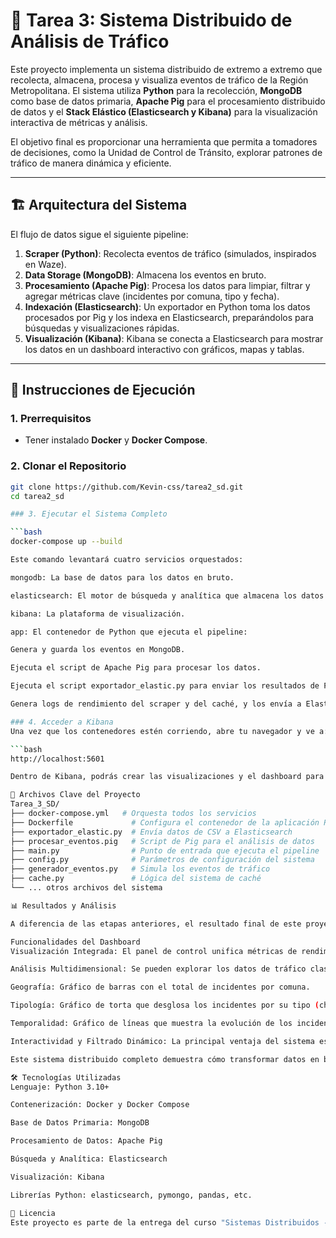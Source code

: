 
# 🧠 Tarea 3: Sistema Distribuido de Análisis de Tráfico

Este proyecto implementa un sistema distribuido de extremo a extremo que recolecta, almacena, procesa y visualiza eventos de tráfico de la Región Metropolitana. El sistema utiliza **Python** para la recolección, **MongoDB** como base de datos primaria, **Apache Pig** para el procesamiento distribuido de datos y el **Stack Elástico (Elasticsearch y Kibana)** para la visualización interactiva de métricas y análisis.

El objetivo final es proporcionar una herramienta que permita a tomadores de decisiones, como la Unidad de Control de Tránsito, explorar patrones de tráfico de manera dinámica y eficiente.

---

## 🏗️ Arquitectura del Sistema

El flujo de datos sigue el siguiente pipeline:

1.  **Scraper (Python)**: Recolecta eventos de tráfico (simulados, inspirados en Waze).
2.  **Data Storage (MongoDB)**: Almacena los eventos en bruto.
3.  **Procesamiento (Apache Pig)**: Procesa los datos para limpiar, filtrar y agregar métricas clave (incidentes por comuna, tipo y fecha).
4.  **Indexación (Elasticsearch)**: Un exportador en Python toma los datos procesados por Pig y los indexa en Elasticsearch, preparándolos para búsquedas y visualizaciones rápidas.
5.  **Visualización (Kibana)**: Kibana se conecta a Elasticsearch para mostrar los datos en un dashboard interactivo con gráficos, mapas y tablas.

---

## 🚀 Instrucciones de Ejecución

### 1. Prerrequisitos

* Tener instalado **Docker** y **Docker Compose**.

### 2. Clonar el Repositorio

```bash
git clone https://github.com/Kevin-css/tarea2_sd.git 
cd tarea2_sd

### 3. Ejecutar el Sistema Completo

```bash
docker-compose up --build

Este comando levantará cuatro servicios orquestados:

mongodb: La base de datos para los datos en bruto.

elasticsearch: El motor de búsqueda y analítica que almacena los datos procesados.

kibana: La plataforma de visualización.

app: El contenedor de Python que ejecuta el pipeline:

Genera y guarda los eventos en MongoDB.

Ejecuta el script de Apache Pig para procesar los datos.

Ejecuta el script exportador_elastic.py para enviar los resultados de Pig a Elasticsearch.

Genera logs de rendimiento del scraper y del caché, y los envía a Elasticsearch.

### 4. Acceder a Kibana
Una vez que los contenedores estén corriendo, abre tu navegador y ve a:

```bash
http://localhost:5601

Dentro de Kibana, podrás crear las visualizaciones y el dashboard para explorar los datos del tráfico.

📁 Archivos Clave del Proyecto
Tarea_3_SD/
├── docker-compose.yml   # Orquesta todos los servicios
├── Dockerfile             # Configura el contenedor de la aplicación Python
├── exportador_elastic.py  # Envía datos de CSV a Elasticsearch
├── procesar_eventos.pig   # Script de Pig para el análisis de datos
├── main.py                # Punto de entrada que ejecuta el pipeline
├── config.py              # Parámetros de configuración del sistema
├── generador_eventos.py   # Simula los eventos de tráfico
├── cache.py               # Lógica del sistema de caché
└── ... otros archivos del sistema

📊 Resultados y Análisis

A diferencia de las etapas anteriores, el resultado final de este proyecto no son gráficos estáticos, sino un dashboard interactivo en Kibana. Esta plataforma permite un análisis mucho más profundo y dinámico de los datos.

Funcionalidades del Dashboard
Visualización Integrada: El panel de control unifica métricas de rendimiento del sistema (logs del scraper y caché) con los datos de negocio (incidentes de tráfico).

Análisis Multidimensional: Se pueden explorar los datos de tráfico clasificados por:

Geografía: Gráfico de barras con el total de incidentes por comuna.

Tipología: Gráfico de torta que desglosa los incidentes por su tipo (choque, congestión, etc.).

Temporalidad: Gráfico de líneas que muestra la evolución de los incidentes a lo largo del tiempo.

Interactividad y Filtrado Dinámico: La principal ventaja del sistema es la capacidad de filtrar los datos en tiempo real. Al hacer clic en una comuna o un tipo de incidente en un gráfico, todos los demás gráficos del dashboard se actualizan automáticamente para reflejar la selección, permitiendo descubrir patrones complejos de manera intuitiva.

Este sistema distribuido completo demuestra cómo transformar datos en bruto en conocimiento accionable, proveyendo una herramienta visual poderosa para la toma de decisiones informadas en la gestión del tráfico urbano.

🛠️ Tecnologías Utilizadas
Lenguaje: Python 3.10+

Contenerización: Docker y Docker Compose

Base de Datos Primaria: MongoDB

Procesamiento de Datos: Apache Pig

Búsqueda y Analítica: Elasticsearch

Visualización: Kibana

Librerías Python: elasticsearch, pymongo, pandas, etc.

📜 Licencia
Este proyecto es parte de la entrega del curso "Sistemas Distribuidos - Universidad Diego Portales (2025)".


